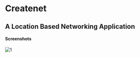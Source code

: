  # Createnet
 ## A Location Based Networking Application

#### Screenshots

![1](https://user-images.githubusercontent.com/43478831/106797419-936b5a80-6682-11eb-93bf-56986991f9e3.jpeg)
